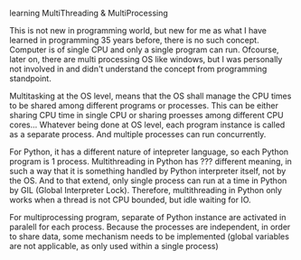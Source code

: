 learning MultiThreading & MultiProcessing

This is not new in programming world, but new for me as what I have learned in programming 35 years before, there is no such concept. Computer is of single CPU and only a single program can run. Ofcourse, later on, there are multi processing OS like windows, but I was personally not involved in and didn't understand the concept from programming standpoint.

Multitasking at the OS level, means that the OS shall manage the CPU times to be shared among different programs or processes. This can be either sharing CPU time in single CPU or sharing proesses among different CPU cores... Whatever being done at OS level, each program instance is called as a separate process. And multiple processes can run concurrently.

For Python, it has a different nature of intepreter language, so each Python program is 1 process. Multithreading in Python has ??? different meaning, in such a way that it is something handled by Python interpreter itself, not by the OS. And to that extend, only single process can run at a time in Python by GIL (Global Interpreter Lock). Therefore, multithreading in Python only works when a thread is not CPU bounded, but idle waiting for IO. 

For multiprocessing program, separate of Python instance are activated in paralell for each process. Because the processes are independent, in order to share data, some mechanism needs to be implemented (global variables are not applicable, as only used within a single process)

